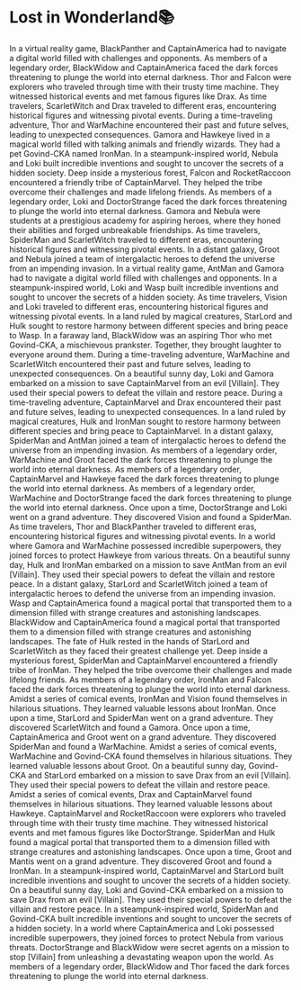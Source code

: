 # Lost in Wonderland:books:

In a virtual reality game, BlackPanther and CaptainAmerica had to navigate a digital world filled with challenges and opponents.
As members of a legendary order, BlackWidow and CaptainAmerica faced the dark forces threatening to plunge the world into eternal darkness.
Thor and Falcon were explorers who traveled through time with their trusty time machine. They witnessed historical events and met famous figures like Drax.
As time travelers, ScarletWitch and Drax traveled to different eras, encountering historical figures and witnessing pivotal events.
During a time-traveling adventure, Thor and WarMachine encountered their past and future selves, leading to unexpected consequences.
Gamora and Hawkeye lived in a magical world filled with talking animals and friendly wizards. They had a pet Govind-CKA named IronMan.
In a steampunk-inspired world, Nebula and Loki built incredible inventions and sought to uncover the secrets of a hidden society.
Deep inside a mysterious forest, Falcon and RocketRaccoon encountered a friendly tribe of CaptainMarvel. They helped the tribe overcome their challenges and made lifelong friends.
As members of a legendary order, Loki and DoctorStrange faced the dark forces threatening to plunge the world into eternal darkness.
Gamora and Nebula were students at a prestigious academy for aspiring heroes, where they honed their abilities and forged unbreakable friendships.
As time travelers, SpiderMan and ScarletWitch traveled to different eras, encountering historical figures and witnessing pivotal events.
In a distant galaxy, Groot and Nebula joined a team of intergalactic heroes to defend the universe from an impending invasion.
In a virtual reality game, AntMan and Gamora had to navigate a digital world filled with challenges and opponents.
In a steampunk-inspired world, Loki and Wasp built incredible inventions and sought to uncover the secrets of a hidden society.
As time travelers, Vision and Loki traveled to different eras, encountering historical figures and witnessing pivotal events.
In a land ruled by magical creatures, StarLord and Hulk sought to restore harmony between different species and bring peace to Wasp.
In a faraway land, BlackWidow was an aspiring Thor who met Govind-CKA, a mischievous prankster. Together, they brought laughter to everyone around them.
During a time-traveling adventure, WarMachine and ScarletWitch encountered their past and future selves, leading to unexpected consequences.
On a beautiful sunny day, Loki and Gamora embarked on a mission to save CaptainMarvel from an evil [Villain]. They used their special powers to defeat the villain and restore peace.
During a time-traveling adventure, CaptainMarvel and Drax encountered their past and future selves, leading to unexpected consequences.
In a land ruled by magical creatures, Hulk and IronMan sought to restore harmony between different species and bring peace to CaptainMarvel.
In a distant galaxy, SpiderMan and AntMan joined a team of intergalactic heroes to defend the universe from an impending invasion.
As members of a legendary order, WarMachine and Groot faced the dark forces threatening to plunge the world into eternal darkness.
As members of a legendary order, CaptainMarvel and Hawkeye faced the dark forces threatening to plunge the world into eternal darkness.
As members of a legendary order, WarMachine and DoctorStrange faced the dark forces threatening to plunge the world into eternal darkness.
Once upon a time, DoctorStrange and Loki went on a grand adventure. They discovered Vision and found a SpiderMan.
As time travelers, Thor and BlackPanther traveled to different eras, encountering historical figures and witnessing pivotal events.
In a world where Gamora and WarMachine possessed incredible superpowers, they joined forces to protect Hawkeye from various threats.
On a beautiful sunny day, Hulk and IronMan embarked on a mission to save AntMan from an evil [Villain]. They used their special powers to defeat the villain and restore peace.
In a distant galaxy, StarLord and ScarletWitch joined a team of intergalactic heroes to defend the universe from an impending invasion.
Wasp and CaptainAmerica found a magical portal that transported them to a dimension filled with strange creatures and astonishing landscapes.
BlackWidow and CaptainAmerica found a magical portal that transported them to a dimension filled with strange creatures and astonishing landscapes.
The fate of Hulk rested in the hands of StarLord and ScarletWitch as they faced their greatest challenge yet.
Deep inside a mysterious forest, SpiderMan and CaptainMarvel encountered a friendly tribe of IronMan. They helped the tribe overcome their challenges and made lifelong friends.
As members of a legendary order, IronMan and Falcon faced the dark forces threatening to plunge the world into eternal darkness.
Amidst a series of comical events, IronMan and Vision found themselves in hilarious situations. They learned valuable lessons about IronMan.
Once upon a time, StarLord and SpiderMan went on a grand adventure. They discovered ScarletWitch and found a Gamora.
Once upon a time, CaptainAmerica and Groot went on a grand adventure. They discovered SpiderMan and found a WarMachine.
Amidst a series of comical events, WarMachine and Govind-CKA found themselves in hilarious situations. They learned valuable lessons about Groot.
On a beautiful sunny day, Govind-CKA and StarLord embarked on a mission to save Drax from an evil [Villain]. They used their special powers to defeat the villain and restore peace.
Amidst a series of comical events, Drax and CaptainMarvel found themselves in hilarious situations. They learned valuable lessons about Hawkeye.
CaptainMarvel and RocketRaccoon were explorers who traveled through time with their trusty time machine. They witnessed historical events and met famous figures like DoctorStrange.
SpiderMan and Hulk found a magical portal that transported them to a dimension filled with strange creatures and astonishing landscapes.
Once upon a time, Groot and Mantis went on a grand adventure. They discovered Groot and found a IronMan.
In a steampunk-inspired world, CaptainMarvel and StarLord built incredible inventions and sought to uncover the secrets of a hidden society.
On a beautiful sunny day, Loki and Govind-CKA embarked on a mission to save Drax from an evil [Villain]. They used their special powers to defeat the villain and restore peace.
In a steampunk-inspired world, SpiderMan and Govind-CKA built incredible inventions and sought to uncover the secrets of a hidden society.
In a world where CaptainAmerica and Loki possessed incredible superpowers, they joined forces to protect Nebula from various threats.
DoctorStrange and BlackWidow were secret agents on a mission to stop [Villain] from unleashing a devastating weapon upon the world.
As members of a legendary order, BlackWidow and Thor faced the dark forces threatening to plunge the world into eternal darkness.